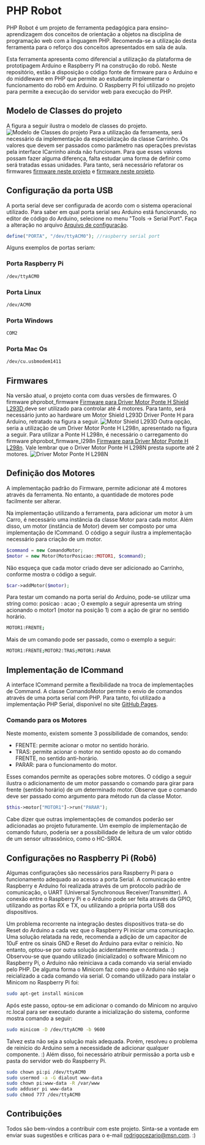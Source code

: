 # PHP Robot

PHP Robot é um projeto de ferramenta pedagógica para ensino-aprendizagem dos conceitos de orientação a objetos na disciplina de programação web com a linguagem PHP. Recomenda-se a utilização desta ferramenta para o reforço dos conceitos apresentados em sala de aula.

Esta ferramenta apresenta como diferencial a utilização da plataforma de prototipagem Arduino e Raspberry PI na construção do robô. Neste repositório, estão a disposição o código fonte de firmware para o Arduino e do middleware em PHP que permite ao estudante implementar o funcionamento do robô em Arduino. O Raspberry PI foi utilizado no projeto para permite a execução do servidor web para execução do PHP.

## Modelo de Classes do projeto
A figura a seguir ilustra o modelo de classes do projeto.
![Modelo de Classes do projeto](img/classes.png?raw=true "Modelo de Classes do projeto")
Para a utilização da ferramenta, será necessário da implementação da especialização da classe Carrinho. Os valores que devem ser passados como parâmetro nas operações previstas pela interface ICarrinho ainda não funcionam. Para que esses valores possam fazer alguma diferença, falta estudar uma forma de definir como será tratadas essas unidades. Para tanto, será necessário refatorar os firmwares [firmware neste projeto](firmware/phprobot_firmware/phprobot_firmware.ino) e [firmware neste projeto](firmware/phprobot_firmware_l298n/phprobot_firmware_l298n.ino).

## Configuração da porta USB

A porta serial deve ser configurada de acordo com o sistema operacional utilizado. Para saber em qual porta serial seu Arduino está funcionando, no editor de código do Arduino, selecione no menu "Tools -> Serial Port". Faça a alteração no arquivo [Arquivo de configuração](classes/configuracao.php).

```php
define("PORTA", "/dev/ttyACM0"); //raspberry serial port
```

Alguns exemplos de portas seriam:

### Porta Raspberry Pi
```sh
/dev/ttyACM0
```
### Porta Linux
```sh
/dev/ACM0
```
### Porta Windows
```sh
COM2
```
### Porta Mac Os
```sh
/dev/cu.usbmodem1411
```

## Firmwares

Na versão atual, o projeto conta com duas versões de firmwares. O firmware phprobot_firmware [Firmware para Driver Motor Ponte H Shield L293D ](/phprobot_firmware/phprobot_firmware.ino) deve ser utilizado para controlar até 4 motores. Para tanto, será necessário junto ao hardware um Motor Shield L293D Driver Ponte H para Arduino, retratado na figura a seguir.
![Motor Shield L293D](img/l293d.jpg?raw=true "Driver Motor Ponte H Shield L293D")
Outra opção, seria a utilização de um Driver Motor Ponte H L298n, apresentado na figura a seguir. Para utilizar a Ponte H L298n, é necessário o carregamento do firmware phprobot_firmware_l298n [Firmware para Driver Motor Ponte H L298n](/phprobot_firmware_l298n/phprobot_firmware_l298n.ino). Vale lembrar que o Driver Motor Ponte H L298N presta suporte até 2 motores.
![Driver Motor Ponte H L298N](img/l298n.jpg?raw=true "Driver Motor Ponte H L298N")

## Definição dos Motores

A implementação padrão do Firmware, permite adicionar até 4 motores através da ferramenta. No entanto, a quantidade de motores pode facilmente ser alterar.

Na implementação utilizando a ferramenta, para adicionar um motor à um Carro, é necessário uma instância da classe Motor para cada motor. Além disso, um motor (instância de Motor) devem ser composto por uma implementação de ICommand. O código a seguir ilustra a implementação necessário para criação de um motor.

```php
$command = new ComandoMotor;
$motor = new Motor(MotorPosicao::MOTOR1, $command);
```
Não esqueça que cada motor criado deve ser adicionado ao Carrinho, conforme mostra o código a seguir.

```php
$car->addMotor($motor);
```

Para testar um comando na porta serial do Arduino, pode-se utilizar uma string como: posicao : acao ;
O exemplo a seguir apresenta um string acionando o motor1 (motor na posição 1) com a ação de girar no sentido horário.

```sh
MOTOR1:FRENTE;
```

Mais de um comando pode ser passado, como o exemplo a seguir:

```sh
MOTOR1:FRENTE;MOTOR2:TRAS;MOTOR1:PARAR
```

## Implementação de ICommand

A interface ICommand permite a flexibilidade na troca de implementações de Command. A classe ComandoMotor permite o envio de comandos através de uma porta serial com PHP. Para tanto, foi utilizado a implementação PHP Serial, disponível no site [GitHub Pages](https://github.com/Xowap/PHP-Serial).

### Comando para os Motores

Neste momento, existem somente 3 possibilidade de comandos, sendo:
- FRENTE: permite acionar o motor no sentido horário.
- TRAS: permite acionar o motor no sentido oposto ao do comando FRENTE, no sentido anti-horário.
- PARAR: para o funcionamento do motor.

Esses comandos permite as operações sobre motores. O código a seguir ilustra o adicionamento de um motor passando o comando para girar para frente (sentido horário) de um determinado motor. Observe que o comando deve ser passado como argumento para método run da classe Motor.

```php
$this->motor["MOTOR1"]->run("PARAR");
```

Cabe dizer que outras implementações de comandos poderão ser adicionadas ao projeto futuramente. Um exemplo de implementação de comando futuro, poderia ser a possibilidade de leitura de um valor obtido de um sensor ultrassônico, como o HC-SR04.

## Configurações no Raspberry Pi (Robô)

Algumas configurações são necessários para Raspberry Pi para o funcionamento adequado ao acesso a porta Serial. A comunicação entre Raspberry e Arduíno foi realizada através de um protocolo padrão de comunicação, o UART (Universal Synchronous Receiver/Transmitter). A conexão entre o Raspberry Pi e o Arduino pode ser feita através da GPIO, utilizando as portas RX e TX, ou utilizando a própria porta USB dos dispositivos.

Um problema recorrente na integração destes dispositivos trata-se do Reset do Arduino a cada vez que o Raspberry Pi iniciar uma comunicação. Uma solução relatada na rede, recomenda a adição de um capacitor de 10uF entre os sinais GND e Reset do Arduino para evitar o reinício. No entanto, optou-se por outra solução acidentalmente encontrada. :)
Observou-se que quando utilizado (inicializado) o software Minicom no Raspberry Pi, o Arduino não reiniciava a cada comando via serial enviado pelo PHP. De alguma forma o Minicom faz como que o Arduino não seja reicializado a cada comando via serial. O comando utilizado para instalar o Minicom no Raspberry Pi foi:

```sh
sudo apt-get install minicom
```

Após este passo, optou-se em adicionar o comando do Minicom no arquivo rc.local para ser executado durante a inicialização do sistema, conforme mostra comando a seguir:

```sh
sudo minicom -D /dev/ttyACM0 -b 9600
```

Talvez esta não seja a solução mais adequada. Porém, resolveu o problema de reinício do Arduino sem a necessidade de adicionar qualquer componente. :)
Além disso, foi necessário atribuir permissão a porta usb e pasta do servidor web do Raspberry Pi.

```sh
sudo chown pi:pi /dev/ttyACM0
sudo usermod -a -G dialout www-data
sudo chown pi:www-data -R /var/www
sudo adduser pi www-data
sudo chmod 777 /dev/ttyACM0
```

## Contribuições

Todos são bem-vindos a contribuir com este projeto. Sinta-se a vontade em enviar suas sugestões e críticas para o e-mail <rodrigocezario@msn.com>. :)
